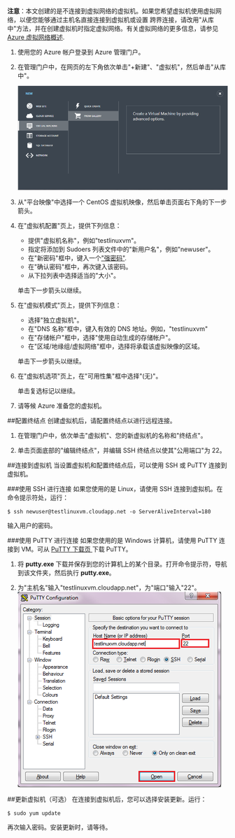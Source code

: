 <properties writer="kathydav" editor="tysonn" manager="jeffreyg" />
<tags ms.service=""
    ms.date="12/12/2014"
    wacn.date="04/11/2015"
    /> 

**注意**：本文创建的是不连接到虚拟网络的虚拟机。如果您希望虚拟机使用虚拟网络，以便您能够通过主机名直接连接到虚拟机或设置
跨界连接，请改用"从库中"方法，并在创建虚拟机时指定虚拟网络。有关虚拟网络的更多信息，请参见 [Azure 虚拟网络概述](http://go.microsoft.com/fwlink/p/?LinkID=294063).

1. 使用您的 Azure 帐户登录到 Azure 管理门户。
2. 在管理门户中，在网页的左下角依次单击"+新建"、"虚拟机"，然后单击"从库中"。

	![新建虚拟机][Image1]

3. 从"平台映像"中选择一个 CentOS 虚拟机映像，然后单击页面右下角的下一步箭头。
	
4. 在"虚拟机配置"页上，提供下列信息：
	- 提供"虚拟机名称"，例如"testlinuxvm"。
	- 指定将添加到 Sudoers 列表文件中的"新用户名"，例如"newuser"。
	- 在"新密码"框中，键入一个["强密码"](http://msdn.microsoft.com/zh-cn/library/ms161962.aspx).
	- 在"确认密码"框中，再次键入该密码。
	- 从下拉列表中选择适当的"大小"。

	单击下一步箭头以继续。
	
5. 在"虚拟机模式"页上，提供下列信息：
	- 选择"独立虚拟机"。
	- 在"DNS 名称"框中，键入有效的 DNS 地址。例如，"testlinuxvm"
	- 在"存储帐户"框中，选择"使用自动生成的存储帐户"。
	- 在"区域/地缘组/虚拟网络"框中，选择将承载该虚拟映像的区域。

	单击下一步箭头以继续。

6. 在"虚拟机选项"页上，在"可用性集"框中选择"(无)"。

	单击复选标记以继续。
	
7. 请等候 Azure 准备您的虚拟机。

##配置终结点
创建虚拟机后，请配置终结点以进行远程连接。

1. 在管理门户中，依次单击"虚拟机"、您的新虚拟机的名称和"终结点"。

2. 单击页面底部的"编辑终结点"，并编辑 SSH 终结点以使其"公用端口"为 22。

##连接到虚拟机
当设置虚拟机和配置终结点后，可以使用 SSH 或 PuTTY 连接到虚拟机。

###使用 SSH 进行连接
如果您使用的是 Linux，请使用 SSH 连接到虚拟机。在命令提示符处，运行：

	$ ssh newuser@testlinuxvm.cloudapp.net -o ServerAliveInterval=180

输入用户的密码。

###使用 PuTTY 进行连接
如果您使用的是 Windows 计算机，请使用 PuTTY 连接到 VM。可从 [PuTTY 下载页 ][PuTTYDownLoad] 下载 PuTTY。 

1. 将 **putty.exe** 下载并保存到您的计算机上的某个目录。打开命令提示符，导航到该文件夹，然后执行 **putty.exe**。

2. 为"主机名"输入"testlinuxvm.cloudapp.net"，为"端口"输入"22"。
![PuTTY 屏幕][Image6]  

##更新虚拟机（可选）
在连接到虚拟机后，您可以选择安装更新。运行：

	$ sudo yum update

再次输入密码。安装更新时，请等待。


[PuTTYDownload]: http://www.puttyssh.org/download.html

[Image1]: ./media/create-and-configure-centos-vm-in-portal/CreateVM.png

[Image6]: ./media/create-and-configure-centos-vm-in-portal/putty.png
<!--HONumber=41-->
